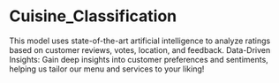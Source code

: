 # Cuisine_Classification
This model uses state-of-the-art artificial intelligence to analyze ratings based on customer reviews, votes, location, and feedback.  Data-Driven Insights: Gain deep insights into customer preferences and sentiments, helping us tailor our menu and services to your liking!
